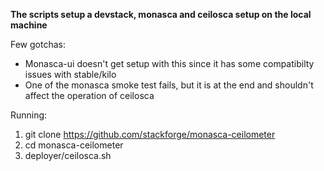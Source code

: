**The scripts setup a devstack, monasca and ceilosca setup on the local machine**

Few gotchas:

- Monasca-ui doesn't get setup with this since it has some compatibilty issues with stable/kilo
- One of the monasca smoke test fails, but it is at the end and shouldn't affect the operation of ceilosca

Running:

1. git clone https://github.com/stackforge/monasca-ceilometer
2. cd monasca-ceilometer
4. deployer/ceilosca.sh
